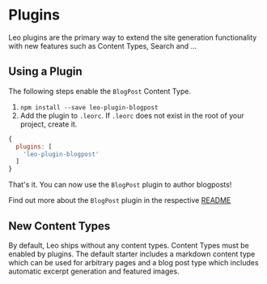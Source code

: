 # Plugins

Leo plugins are the primary way to extend the site generation functionality with
new features such as Content Types, Search and ...

## Using a Plugin

The following steps enable the `BlogPost` Content Type.

1. `npm install --save leo-plugin-blogpost`
2. Add the plugin to `.leorc`. If `.leorc` does not exist in the root of your
   project, create it.
```javascript
{
  plugins: [
    'leo-plugin-blogpost'
  ]
}
```

That's it. You can now use the `BlogPost` plugin to author blogposts!

Find out more about the `BlogPost` plugin in the respective
[README](/packages/leo-plugin-blogpost)

## New Content Types

By default, Leo ships without any content types. Content Types must be enabled
by plugins. The default starter includes a markdown content type which can be
used for arbitrary pages and a blog post type which includes automatic excerpt
generation and featured images.
